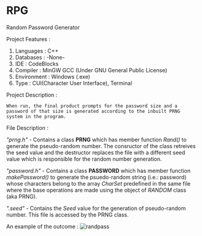 # RPG

Random Password Generator

Project Features :
  
  1. Languages   : C++
  2. Databases   : -None-
  3. IDE         : CodeBlocks
  4. Compiler    : MinGW GCC (Under GNU General Public License)
  5. Environment : Windows (.exe)
  6. Type        : CUI(Character User Interface), Terminal
  
Project Description : 
  
    When run, the final product prompts for the password size and a password of that size is generated according to the inbuilt PRNG system in the program.
       
File Description :

   _"prng.h"_  - Contains a class **PRNG** which has member function _Rand()_ to generate the pseudo-random number. The consructor of the class retreives the seed value and the destructor replaces the file with a different seed value which is responsible for the random number generation.
   
   _"password.h"_ - Contains a class **PASSWORD** which has member function _makePassword()_ to generate the psuedo-random string (i.e.: password) whose characters belong to the array _CharSet_ predefined in the same file where the base operations are made using the object of _RANDOM_ class (aka PRNG).
   
   _".seed"_  - Contains the _Seed_ value for the generation of pseudo-random number. This file is accessed by the PRNG class.
   
   An example of the outcome :
   ![randpass](https://user-images.githubusercontent.com/83658629/125667223-96ce13ca-79a9-422f-8ed1-6dd3faa9ef4f.jpg)

